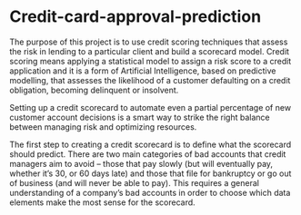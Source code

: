 # Credit-card-approval-prediction
The purpose of this project is to use credit scoring techniques that assess the risk in lending to a particular client and build a scorecard model. Credit scoring means applying a statistical model to assign a risk score to a credit application and it is a form of Artificial Intelligence, based on predictive modelling, that assesses the likelihood of a customer defaulting on a credit obligation, becoming delinquent or insolvent.

Setting up a credit scorecard to automate even a partial percentage of new customer account decisions is a smart way to strike the right balance between managing risk and optimizing resources.

The first step to creating a credit scorecard is to define what the scorecard should predict. There are two main categories of bad accounts that credit managers aim to avoid – those that pay slowly (but will eventually pay, whether it’s 30, or 60 days late) and those that file for bankruptcy or go out of business (and will never be able to pay). This requires a general understanding of a company’s bad accounts in order to choose which data elements make the most sense for the scorecard.
